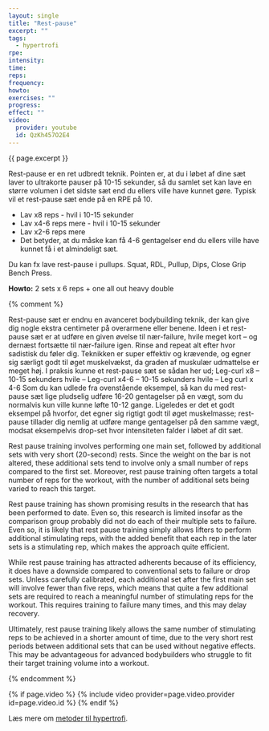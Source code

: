 ```yaml
---
layout: single
title: "Rest-pause"
excerpt: ""
tags:
  - hypertrofi
rpe: 
intensity: 
time: 
reps: 
frequency: 
howto:
exercises: ""
progress:
effect: ""
video:
  provider: youtube
  id: QzKh457O2E4
---
```


{{ page.excerpt }}

Rest-pause er en ret udbredt teknik. Pointen er, at du i løbet af dine sæt laver to ultrakorte pauser på 10-15 sekunder, så du samlet set kan lave en større volumen i det sidste sæt end du ellers ville have kunnet gøre. Typisk vil et rest-pause sæt ende på en RPE på 10.

- Lav x8 reps - hvil i 10-15 sekunder
- Lav x4-6 reps mere - hvil i 10-15 sekunder
- Lav x2-6 reps mere
- Det betyder, at du måske kan få 4-6 gentagelser end du ellers ville have kunnet få i et almindeligt sæt.

Du kan fx lave rest-pause i pullups. Squat, RDL, Pullup, Dips, Close Grip Bench Press.

**Howto:** 2 sets x 6 reps + one all out heavy double

{% comment %}

Rest-pause sæt er endnu en avanceret bodybuilding teknik, der kan give dig nogle ekstra centimeter på overarmene eller benene. Ideen i et rest-pause sæt er at udføre en given øvelse til nær-failure, hvile meget kort – og dernæst fortsætte til nær-failure igen. Rinse and repeat alt efter hvor sadistisk du føler dig.
Teknikken er super effektiv og krævende, og egner sig særligt godt til øget muskelvækst, da graden af muskulær udmattelse er meget høj. I praksis kunne et rest-pause sæt se sådan her ud;
Leg-curl x8 – 10-15 sekunders hvile –
Leg-curl x4-6 – 10-15 sekunders hvile –
Leg curl x 4-6
Som du kan udlede fra ovenstående eksempel, så kan du med rest-pause sæt lige pludselig udføre 16-20 gentagelser på en vægt, som du normalvis kun ville kunne løfte 10-12 gange.
Ligeledes er det et godt eksempel på hvorfor, det egner sig rigtigt godt til øget muskelmasse; rest-pause tillader dig nemlig at udføre mange gentagelser på den samme vægt, modsat eksempelvis drop-set hvor intensiteten falder i løbet af dit sæt.


Rest pause training involves performing one main set, followed by additional sets with very short (20-second) rests. Since the weight on the bar is not altered, these additional sets tend to involve only a small number of reps compared to the first set. Moreover, rest pause training often targets a total number of reps for the workout, with the number of additional sets being varied to reach this target.

Rest pause training has shown promising results in the research that has been performed to date. Even so, this research is limited insofar as the comparison group probably did not do each of their multiple sets to failure. Even so, it is likely that rest pause training simply allows lifters to perform additional stimulating reps, with the added benefit that each rep in the later sets is a stimulating rep, which makes the approach quite efficient.

While rest pause training has attracted adherents because of its efficiency, it does have a downside compared to conventional sets to failure or drop sets. Unless carefully calibrated, each additional set after the first main set will involve fewer than five reps, which means that quite a few additional sets are required to reach a meaningful number of stimulating reps for the workout. This requires training to failure many times, and this may delay recovery.

Ultimately, rest pause training likely allows the same number of stimulating reps to be achieved in a shorter amount of time, due to the very short rest periods between additional sets that can be used without negative effects. This may be advantageous for advanced bodybuilders who struggle to fit their target training volume into a workout.

{% endcomment %}

{% if page.video %}
  {% include video provider=page.video.provider id=page.video.id %}
{% endif %}

Læs mere om [metoder til hypertrofi](/hypertrofi-metoder/).
